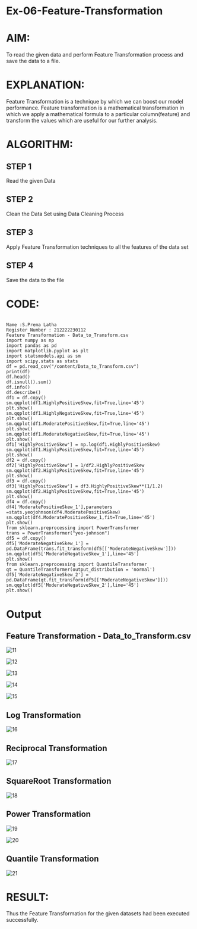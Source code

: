 # Ex-06-Feature-Transformation

# AIM:
To read the given data and perform Feature Transformation process and save the data to a file.

# EXPLANATION:
Feature Transformation is a technique by which we can boost our model performance. Feature transformation is a mathematical transformation in which we apply a mathematical formula to a particular column(feature) and transform the values which are useful for our further analysis.

# ALGORITHM:
## STEP 1
Read the given Data

## STEP 2
Clean the Data Set using Data Cleaning Process

## STEP 3
Apply Feature Transformation techniques to all the features of the data set

## STEP 4
Save the data to the file

# CODE:

```

Name :S.Prema Latha
Register Number : 212222230112
Feature Transformation - Data_to_Transform.csv
import numpy as np
import pandas as pd
import matplotlib.pyplot as plt
import statsmodels.api as sm
import scipy.stats as stats
df = pd.read_csv("/content/Data_to_Transform.csv")
print(df)
df.head()
df.isnull().sum()
df.info()
df.describe()
df1 = df.copy()
sm.qqplot(df1.HighlyPositiveSkew,fit=True,line='45')
plt.show()
sm.qqplot(df1.HighlyNegativeSkew,fit=True,line='45')
plt.show()
sm.qqplot(df1.ModeratePositiveSkew,fit=True,line='45')
plt.show()
sm.qqplot(df1.ModerateNegativeSkew,fit=True,line='45')
plt.show()
df1['HighlyPositiveSkew'] = np.log(df1.HighlyPositiveSkew)
sm.qqplot(df1.HighlyPositiveSkew,fit=True,line='45')
plt.show()
df2 = df.copy()
df2['HighlyPositiveSkew'] = 1/df2.HighlyPositiveSkew
sm.qqplot(df2.HighlyPositiveSkew,fit=True,line='45')
plt.show()
df3 = df.copy()
df3['HighlyPositiveSkew'] = df3.HighlyPositiveSkew**(1/1.2)
sm.qqplot(df2.HighlyPositiveSkew,fit=True,line='45')
plt.show()
df4 = df.copy()
df4['ModeratePositiveSkew_1'],parameters =stats.yeojohnson(df4.ModeratePositiveSkew)
sm.qqplot(df4.ModeratePositiveSkew_1,fit=True,line='45')
plt.show()
from sklearn.preprocessing import PowerTransformer 
trans = PowerTransformer("yeo-johnson")
df5 = df.copy()
df5['ModerateNegativeSkew_1'] = pd.DataFrame(trans.fit_transform(df5[['ModerateNegativeSkew']]))
sm.qqplot(df5['ModerateNegativeSkew_1'],line='45')
plt.show()
from sklearn.preprocessing import QuantileTransformer
qt = QuantileTransformer(output_distribution = 'normal')
df5['ModerateNegativeSkew_2'] = pd.DataFrame(qt.fit_transform(df5[['ModerateNegativeSkew']]))
sm.qqplot(df5['ModerateNegativeSkew_2'],line='45')
plt.show()

```

# Output
## Feature Transformation - Data_to_Transform.csv
![11](https://user-images.githubusercontent.com/120620842/233551168-7ac84ca1-ac4c-4c88-8ee1-166324eb52e4.png)

![12](https://user-images.githubusercontent.com/120620842/233551353-00496881-b503-4185-adbe-c0f472272359.png)

![13](https://user-images.githubusercontent.com/120620842/233551390-38c18bfc-1df8-4017-a14b-7cff3fed2f91.png)

![14](https://user-images.githubusercontent.com/120620842/233551413-73f9bce1-4204-4fd2-a9ee-216074959824.png)

![15](https://user-images.githubusercontent.com/120620842/233551432-b808496b-1c15-4595-bee7-d4e55cdb668b.png)

## Log Transformation
![16](https://user-images.githubusercontent.com/120620842/233551448-e5c6fec6-14da-41b3-b54c-e842e0430a76.png)

## Reciprocal Transformation
![17](https://user-images.githubusercontent.com/120620842/233551487-54ec03d7-8fe7-452a-8474-7d1e0a4f22d7.png)

## SquareRoot Transformation
![18](https://user-images.githubusercontent.com/120620842/233551518-3e2570ad-ddd3-42e1-ac84-022f1930e07f.png)

## Power Transformation
![19](https://user-images.githubusercontent.com/120620842/233551542-6ecc9a87-6be0-4fd4-b505-c73d2122c818.png)

![20](https://user-images.githubusercontent.com/120620842/233551567-f5f660f4-e6d2-453e-8007-401d5a1d6b86.png)

## Quantile Transformation
![21](https://user-images.githubusercontent.com/120620842/233551609-045b1764-3866-4a3b-97b2-76074337b122.png)

# RESULT:
Thus the Feature Transformation for the given datasets had been executed successfully.
